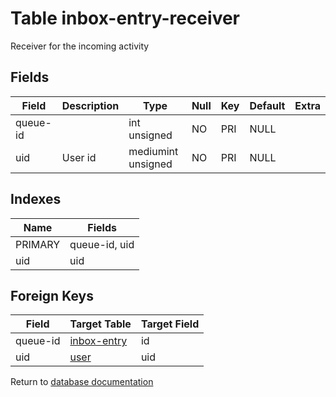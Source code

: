 Table inbox-entry-receiver
===========

Receiver for the incoming activity

Fields
------

| Field    | Description | Type               | Null | Key | Default | Extra |
| -------- | ----------- | ------------------ | ---- | --- | ------- | ----- |
| queue-id |             | int unsigned       | NO   | PRI | NULL    |       |
| uid      | User id     | mediumint unsigned | NO   | PRI | NULL    |       |

Indexes
------------

| Name    | Fields        |
| ------- | ------------- |
| PRIMARY | queue-id, uid |
| uid     | uid           |

Foreign Keys
------------

| Field | Target Table | Target Field |
|-------|--------------|--------------|
| queue-id | [inbox-entry](help/database/db_inbox-entry) | id |
| uid | [user](help/database/db_user) | uid |

Return to [database documentation](help/database)

